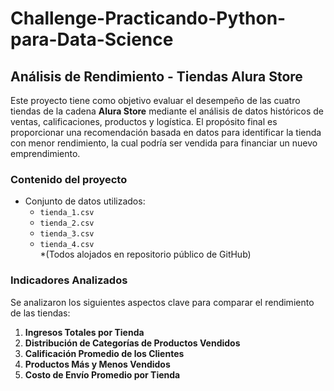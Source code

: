 # Challenge-Practicando-Python-para-Data-Science

## Análisis de Rendimiento - Tiendas Alura Store

Este proyecto tiene como objetivo evaluar el desempeño de las cuatro tiendas de la cadena **Alura Store** mediante el análisis de datos históricos de ventas, calificaciones, productos y logística. El propósito final es proporcionar una recomendación basada en datos para identificar la tienda con menor rendimiento, la cual podría ser vendida para financiar un nuevo emprendimiento.

### Contenido del proyecto

- Conjunto de datos utilizados:
  - `tienda_1.csv`
  - `tienda_2.csv`
  - `tienda_3.csv`
  - `tienda_4.csv`  
  *(Todos alojados en repositorio público de GitHub)

### Indicadores Analizados

Se analizaron los siguientes aspectos clave para comparar el rendimiento de las tiendas:

1. **Ingresos Totales por Tienda**  
2. **Distribución de Categorías de Productos Vendidos**
3. **Calificación Promedio de los Clientes**
4. **Productos Más y Menos Vendidos**
5. **Costo de Envío Promedio por Tienda**
